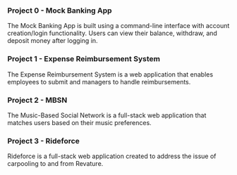 ### Project 0 - Mock Banking App

   The Mock Banking App is built using a command-line interface with account creation/login functionality. Users can view their balance, withdraw, and deposit money after logging in.

### Project 1 - Expense Reimbursement System

   The Expense Reimbursement System is a web application that enables employees to submit and managers to handle reimbursements.

### Project 2 - MBSN

   The Music-Based Social Network is a full-stack web application that matches users based on their music preferences.

### Project 3 - Rideforce

   Rideforce is a full-stack web application created to address the issue of carpooling to and from Revature.


